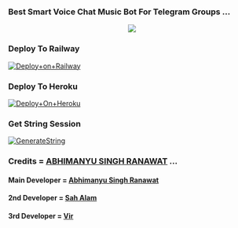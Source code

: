 ### Best Smart Voice Chat Music Bot For Telegram Groups ...


<p align="center"><a href="https://t.me/OPSAHALAM88"><img src="https://telegra.ph/file/b69ed5a82792d310b841e.jpg"></a></p>




### Deploy To Railway

[![Deploy+on+Railway](https://railway.app/button.svg)](https://railway.app/new/template?template=https://github.com/CandyMusic/AlishaMusicPlayer&envs=API_ID,API_HASH,BOT_TOKEN,STRING_SESSION)


### Deploy To Heroku

[![Deploy+On+Heroku](https://www.herokucdn.com/deploy/button.svg)](https://heroku.com/deploy?template=https://github.com/CandyMusic/AlishaMusicPlayer)



### Get String Session

[![GenerateString](https://img.shields.io/badge/repl.it-generateString-yellowgreen)](https://t.me/StringGeneratorRobot)



### Credits = [ABHIMANYU SINGH RANAWAT](https://t.me/Itz_Venom_xD) ...

#### Main Developer = [Abhimanyu Singh Ranawat](https://t.me/Itz_Venom_xD)

#### 2nd Developer =  [Sah Alam](https://t.me/OPSAHALAM88)

#### 3rd Developer =  [Vir](https://t.me/ITZVIR99)
